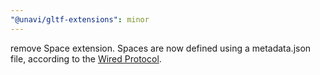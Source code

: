```yaml
---
"@unavi/gltf-extensions": minor
---
```


remove Space extension. Spaces are now defined using a metadata.json file, according to the [Wired Protocol](https://github.com/wired-protocol/spec).
